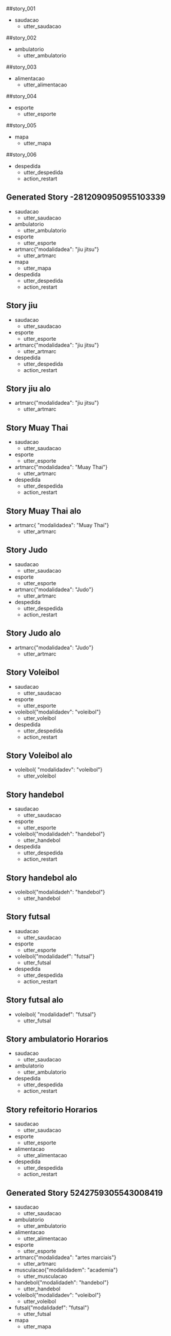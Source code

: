 ##story_001
* saudacao
    - utter_saudacao

##story_002
* ambulatorio
    - utter_ambulatorio

##story_003
* alimentacao
    - utter_alimentacao

##story_004
* esporte
    - utter_esporte

##story_005
* mapa
    - utter_mapa

##story_006
* despedida
    - utter_despedida
    - action_restart

## Generated Story -2812090950955103339
* saudacao
    - utter_saudacao
* ambulatorio
    - utter_ambulatorio
* esporte
    - utter_esporte
* artmarc{"modalidadea": "jiu jitsu"}
    - utter_artmarc
* mapa
    - utter_mapa
* despedida
    - utter_despedida
    - action_restart

## Story jiu
* saudacao
    - utter_saudacao
* esporte
    - utter_esporte
* artmarc{"modalidadea": "jiu jitsu"}
    - utter_artmarc
* despedida
    - utter_despedida
    - action_restart

## Story jiu alo

* artmarc{"modalidadea": "jiu jitsu"}
    - utter_artmarc


## Story Muay Thai
* saudacao
    - utter_saudacao
* esporte
    - utter_esporte
* artmarc{"modalidadea": "Muay Thai"}
    - utter_artmarc
* despedida
    - utter_despedida
    - action_restart

## Story Muay Thai alo
* artmarc{ "modalidadea": "Muay Thai"}
    - utter_artmarc


## Story Judo
* saudacao
    - utter_saudacao
* esporte
    - utter_esporte
* artmarc{"modalidadea": "Judo"}
    - utter_artmarc                        
* despedida
    - utter_despedida
    - action_restart

## Story Judo alo
* artmarc{"modalidadea": "Judo"}
    - utter_artmarc                        


## Story Voleibol
* saudacao
    - utter_saudacao
* esporte
    - utter_esporte
* voleibol{"modalidadev": "voleibol"}
    - utter_voleibol                       
* despedida
    - utter_despedida
    - action_restart

## Story Voleibol alo
* voleibol{ "modalidadev": "voleibol"}
    - utter_voleibol                       


## Story handebol
* saudacao
    - utter_saudacao
* esporte
    - utter_esporte
* voleibol{"modalidadeh": "handebol"}
    - utter_handebol                       
* despedida
    - utter_despedida
    - action_restart

## Story handebol alo
* voleibol{"modalidadeh": "handebol"}
    - utter_handebol                       

## Story futsal
* saudacao
    - utter_saudacao
* esporte
    - utter_esporte
* voleibol{"modalidadef": "futsal"}
    - utter_futsal                       
* despedida
    - utter_despedida
    - action_restart

## Story futsal alo
* voleibol{ "modalidadef": "futsal"}
    - utter_futsal                       

## Story ambulatorio Horarios
* saudacao
    - utter_saudacao
* ambulatorio
    - utter_ambulatorio                       
* despedida
    - utter_despedida
    - action_restart

## Story refeitorio Horarios
* saudacao
    - utter_saudacao
* esporte
    - utter_esporte
* alimentacao
    - utter_alimentacao                       
* despedida
    - utter_despedida
    - action_restart

## Generated Story 5242759305543008419
* saudacao
    - utter_saudacao
* ambulatorio
    - utter_ambulatorio
* alimentacao
    - utter_alimentacao
* esporte
    - utter_esporte
* artmarc{"modalidadea": "artes marciais"}
    - utter_artmarc
* musculacao{"modalidadem": "academia"}
    - utter_musculacao
* handebol{"modalidadeh": "handebol"}
    - utter_handebol
* voleibol{"modalidadev": "voleibol"}
    - utter_voleibol
* futsal{"modalidadef": "futsal"}
    - utter_futsal
* mapa
    - utter_mapa
